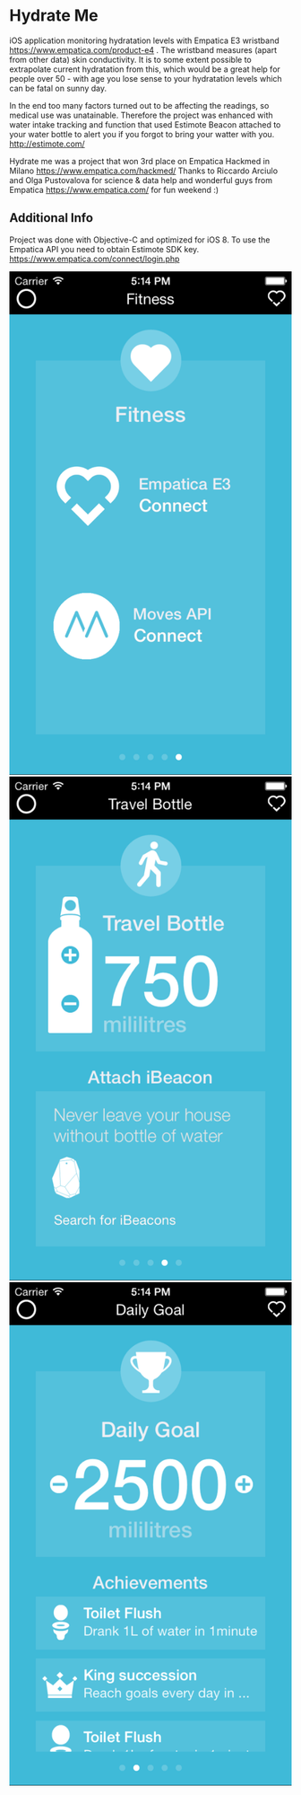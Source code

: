 Hydrate Me
==========

iOS application monitoring hydratation levels with Empatica E3 wristband https://www.empatica.com/product-e4 .
The wristband measures (apart from other data) skin conductivity. It is to some extent possible to extrapolate 
current hydratation from this, which would be a great help for people over 50 - with age you lose sense to your 
hydratation levels which can be fatal on sunny day. 

In the end too many factors turned out to be affecting the readings, so medical use
was unatainable. Therefore the project was enhanced with water intake tracking and function that used Estimote 
Beacon attached to your water bottle to alert you if you forgot to bring your watter with you. http://estimote.com/

Hydrate me was a project that won 3rd place on Empatica Hackmed in Milano https://www.empatica.com/hackmed/ 
Thanks to Riccardo Arciulo and Olga Pustovalova for science & data help and wonderful guys from Empatica 
https://www.empatica.com/ for fun weekend :) 

Additional Info
---------------

Project was done with Objective-C and optimized for iOS 8. To use the Empatica API you
need to obtain Estimote SDK key. https://www.empatica.com/connect/login.php

![empatica connect](screen1.png)
![travel bottle](screen2.png)
![achievements](screen3.png)